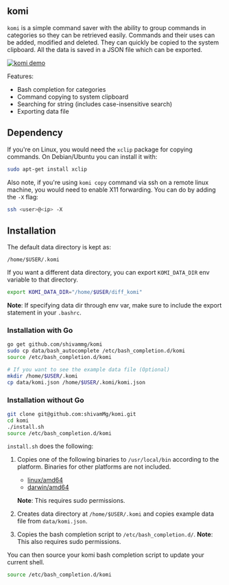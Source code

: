 ## komi

`komi` is a simple command saver with the ability to group commands in categories so they can be retrieved easily. Commands and their uses can be added, modified and deleted. They can quickly be copied to the system clipboard. All the data is saved in a JSON file which can be exported.

[![komi demo](https://asciinema.org/a/92201.png)](https://asciinema.org/a/92201)

Features:

- Bash completion for categories
- Command copying to system clipboard
- Searching for string (includes case-insensitive search)
- Exporting data file

## Dependency

If you're on Linux, you would need the `xclip` package for copying commands. On Debian/Ubuntu you can install it with:

```bash
sudo apt-get install xclip
```

Also note, if you're using `komi copy` command via ssh on a remote linux machine, you would need to enable X11 forwarding. You can do by adding the `-X` flag:

```bash
ssh <user>@<ip> -X
```

## Installation

The default data directory is kept as:

```
/home/$USER/.komi
```

If you want a different data directory, you can export `KOMI_DATA_DIR` env variable to that directory.

```bash
export KOMI_DATA_DIR="/home/$USER/diff_komi"
```

**Note**: If specifying data dir through env var, make sure to include the export statement in your `.bashrc`.


### Installation with Go

```bash
go get github.com/shivammg/komi
sudo cp data/bash_autocomplete /etc/bash_completion.d/komi
source /etc/bash_completion.d/komi

# If you want to see the example data file (Optional)
mkdir /home/$USER/.komi
cp data/komi.json /home/$USER/.komi/komi.json
```

### Installation without Go

```bash
git clone git@github.com:shivamMg/komi.git
cd komi
./install.sh
source /etc/bash_completion.d/komi
```

`install.sh` does the following:

1. Copies one of the following binaries to `/usr/local/bin` according to the platform. Binaries for other platforms are not included.
   - [linux/amd64](data/bin/linux_amd64)
   - [darwin/amd64](data/bin/darwin_amd64)

   **Note**: This requires sudo permissions.
2. Creates data directory at `/home/$USER/.komi` and copies example data file from `data/komi.json`.
3. Copies the bash completion script to `/etc/bash_completion.d/`.
   **Note**: This also requires sudo permissions.

You can then source your komi bash completion script to update your current shell.

```bash
source /etc/bash_completion.d/komi
```

